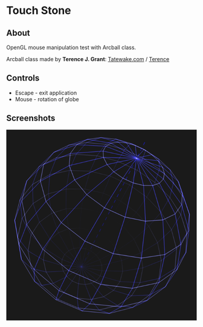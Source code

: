 # Touch Stone
## About
OpenGL mouse manipulation test with Arcball class.

Arcball class made by **Terence J. Grant**: 
[Tatewake.com](https://tatewake.com/) / [Terence](https://tjgrant.com/wiki/)


## Controls
- Escape - exit application  
- Mouse - rotation of globe

## Screenshots
![screenshot](screenshots/1.png)  
